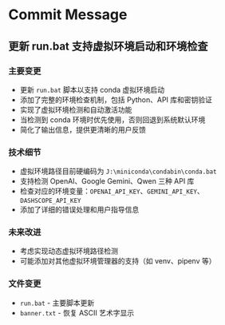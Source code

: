 # Commit Message

## 更新 run.bat 支持虚拟环境启动和环境检查

### 主要变更
- 更新 `run.bat` 脚本以支持 conda 虚拟环境启动
- 添加了完整的环境检查机制，包括 Python、API 库和密钥验证
- 实现了虚拟环境检测和自动激活功能
- 当检测到 conda 环境时优先使用，否则回退到系统默认环境
- 简化了输出信息，提供更清晰的用户反馈

### 技术细节
- 虚拟环境路径目前硬编码为 `J:\miniconda\condabin\conda.bat`
- 支持检测 OpenAI、Google Gemini、Qwen 三种 API 库
- 检查对应的环境变量：`OPENAI_API_KEY`、`GEMINI_API_KEY`、`DASHSCOPE_API_KEY`
- 添加了详细的错误处理和用户指导信息

### 未来改进
- 考虑实现动态虚拟环境路径检测
- 可能添加对其他虚拟环境管理器的支持（如 venv、pipenv 等）

### 文件变更
- `run.bat` - 主要脚本更新
- `banner.txt` - 恢复 ASCII 艺术字显示